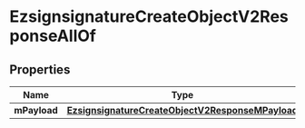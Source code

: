 

# EzsignsignatureCreateObjectV2ResponseAllOf


## Properties

| Name | Type | Description | Notes |
|------------ | ------------- | ------------- | -------------|
|**mPayload** | [**EzsignsignatureCreateObjectV2ResponseMPayload**](EzsignsignatureCreateObjectV2ResponseMPayload.md) |  |  |



